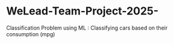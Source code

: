 # WeLead-Team-Project-2025-
Classification Problem using ML : Classifying cars based on their consumption (mpg)
